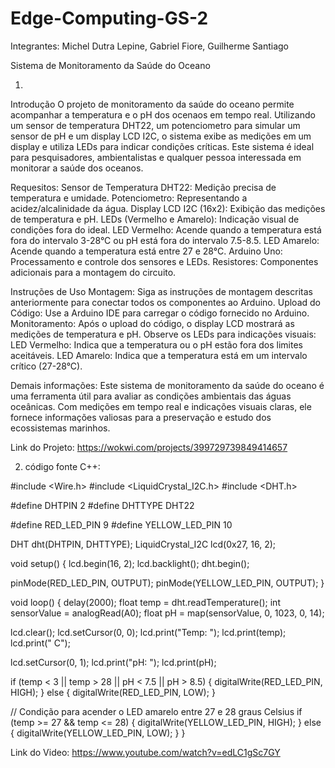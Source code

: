 # Edge-Computing-GS-2

Integrantes: Michel Dutra Lepine, Gabriel Fiore, Guilherme Santiago

Sistema de Monitoramento da Saúde do Oceano

1.

Introdução
O projeto de monitoramento da saúde do oceano permite acompanhar a temperatura e o pH dos ocenaos em tempo real. Utilizando um sensor de temperatura DHT22, um potenciometro para simular um sensor de pH e um display LCD I2C, o sistema exibe as medições em um display e utiliza LEDs para indicar condições críticas. Este sistema é ideal para pesquisadores, ambientalistas e qualquer pessoa interessada em monitorar a saúde dos oceanos.

Requesitos:
Sensor de Temperatura DHT22: Medição precisa de temperatura e umidade.
Potenciometro: Representando a acidez/alcalinidade da água.
Display LCD I2C (16x2): Exibição das medições de temperatura e pH.
LEDs (Vermelho e Amarelo): Indicação visual de condições fora do ideal.
LED Vermelho: Acende quando a temperatura está fora do intervalo 3-28°C ou pH está fora do intervalo 7.5-8.5.
LED Amarelo: Acende quando a temperatura está entre 27 e 28°C.
Arduino Uno: Processamento e controle dos sensores e LEDs.
Resistores: Componentes adicionais para a montagem do circuito.

Instruções de Uso
Montagem: Siga as instruções de montagem descritas anteriormente para conectar todos os componentes ao Arduino.
Upload do Código: Use a Arduino IDE para carregar o código fornecido no Arduino.
Monitoramento: Após o upload do código, o display LCD mostrará as medições de temperatura e pH. Observe os LEDs para indicações visuais:
LED Vermelho: Indica que a temperatura ou o pH estão fora dos limites aceitáveis.
LED Amarelo: Indica que a temperatura está em um intervalo crítico (27-28°C).

Demais informações:
Este sistema de monitoramento da saúde do oceano é uma ferramenta útil para avaliar as condições ambientais das águas oceânicas. Com medições em tempo real e indicações visuais claras, ele fornece informações valiosas para a preservação e estudo dos ecossistemas marinhos.

Link do Projeto:
https://wokwi.com/projects/399729739849414657



2. código fonte C++:
   
#include <Wire.h>
#include <LiquidCrystal_I2C.h>
#include <DHT.h>

#define DHTPIN 2
#define DHTTYPE DHT22

#define RED_LED_PIN 9
#define YELLOW_LED_PIN 10

DHT dht(DHTPIN, DHTTYPE);
LiquidCrystal_I2C lcd(0x27, 16, 2);

void setup() {
  lcd.begin(16, 2);
  lcd.backlight();
  dht.begin();

  pinMode(RED_LED_PIN, OUTPUT);
  pinMode(YELLOW_LED_PIN, OUTPUT);
}

void loop() {
  delay(2000);
  float temp = dht.readTemperature();
  int sensorValue = analogRead(A0);
  float pH = map(sensorValue, 0, 1023, 0, 14);

  lcd.clear();
  lcd.setCursor(0, 0);
  lcd.print("Temp: ");
  lcd.print(temp);
  lcd.print(" C");

  lcd.setCursor(0, 1);
  lcd.print("pH: ");
  lcd.print(pH);

  if (temp < 3 || temp > 28 || pH < 7.5 || pH > 8.5) {
    digitalWrite(RED_LED_PIN, HIGH);
  } else {
    digitalWrite(RED_LED_PIN, LOW);
  }

  // Condição para acender o LED amarelo entre 27 e 28 graus Celsius
  if (temp >= 27 && temp <= 28) {
    digitalWrite(YELLOW_LED_PIN, HIGH);
  } else {
    digitalWrite(YELLOW_LED_PIN, LOW);
  }
}


Link do Video: https://www.youtube.com/watch?v=edLC1gSc7GY
